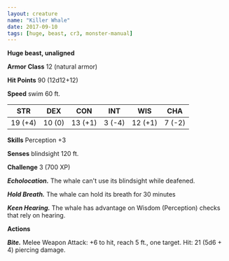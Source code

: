 ```yaml
---
layout: creature
name: "Killer Whale"
date: 2017-09-10
tags: [huge, beast, cr3, monster-manual]
---
```


**Huge beast, unaligned**

**Armor Class** 12 (natural armor)

**Hit Points** 90 (12d12+12)

**Speed** swim 60 ft.

|   STR   |   DEX   |   CON   |   INT   |   WIS   |   CHA   |
|:-----:|:-----:|:-----:|:-----:|:-----:|:-----:|
| 19 (+4) | 10 (0) | 13 (+1) | 3 (-4) | 12 (+1) | 7 (-2) |

**Skills** Perception +3

**Senses** blindsight 120 ft.

**Challenge** 3 (700 XP)

***Echolocation.*** The whale can't use its blindsight while deafened.

***Hold Breath.*** The whale can hold its breath for 30 minutes

***Keen Hearing.*** The whale has advantage on Wisdom (Perception) checks that rely on hearing.

**Actions**

***Bite.*** Melee Weapon Attack: +6 to hit, reach 5 ft., one target. Hit: 21 (5d6 + 4) piercing damage.


